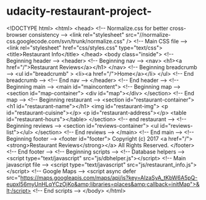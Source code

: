 # udacity-restaurant-project-
&lt;!DOCTYPE html> &lt;html>  &lt;head>   &lt;!-- Normalize.css for better cross-browser consistency -->   &lt;link rel="stylesheet" src="//normalize-css.googlecode.com/svn/trunk/normalize.css" />   &lt;!-- Main CSS file -->   &lt;link rel="stylesheet" href="css/styles.css" type="text/css">   &lt;title>Restaurant Info&lt;/title> &lt;/head>  &lt;body class="inside">   &lt;!-- Beginning header -->   &lt;header>     &lt;!-- Beginning nav -->     &lt;nav>       &lt;h1>&lt;a href="/">Restaurant Reviews&lt;/a>&lt;/h1>     &lt;/nav>     &lt;!-- Beginning breadcrumb -->     &lt;ul id="breadcrumb" >       &lt;li>&lt;a href="/">Home&lt;/a>&lt;/li>     &lt;/ul>     &lt;!-- End breadcrumb -->     &lt;!-- End nav -->   &lt;/header>   &lt;!-- End header -->    &lt;!-- Beginning main -->   &lt;main id="maincontent">     &lt;!-- Beginning map -->     &lt;section id="map-container">       &lt;div id="map">&lt;/div>     &lt;/section>     &lt;!-- End map -->     &lt;!-- Beginning restaurant -->     &lt;section id="restaurant-container">       &lt;h1 id="restaurant-name">&lt;/h1>       &lt;img id="restaurant-img">       &lt;p id="restaurant-cuisine">&lt;/p>       &lt;p id="restaurant-address">&lt;/p>       &lt;table id="restaurant-hours">&lt;/table>     &lt;/section>     &lt;!-- end restaurant -->     &lt;!-- Beginning reviews -->     &lt;section id="reviews-container">       &lt;ul id="reviews-list">&lt;/ul>     &lt;/section>     &lt;!-- End reviews -->   &lt;/main>   &lt;!-- End main -->    &lt;!-- Beginning footer -->   &lt;footer id="footer">     Copyright (c) 2017 &lt;a href="/">&lt;strong>Restaurant Reviews&lt;/strong>&lt;/a> All Rights Reserved.   &lt;/footer>   &lt;!-- End footer -->    &lt;!-- Beginning scripts -->   &lt;!-- Database helpers -->   &lt;script type="text/javascript" src="js/dbhelper.js">&lt;/script>   &lt;!-- Main javascript file -->   &lt;script type="text/javascript" src="js/restaurant_info.js">&lt;/script>   &lt;!-- Google Maps -->   &lt;script async defer src="https://maps.googleapis.com/maps/api/js?key=AIzaSyA_tKbW6A5pQ-eupxI56myUnHLqYCzOjKo&amp;libraries=places&amp;callback=initMap">&lt;/script>   &lt;!-- End scripts -->  &lt;/body>  &lt;/html>
